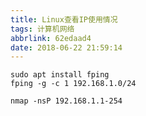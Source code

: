 ```yaml
---
title: Linux查看IP使用情况
tags: 计算机网络
abbrlink: 62edaad4
date: 2018-06-22 21:59:14
---
```



```
sudo apt install fping
fping -g -c 1 192.168.1.0/24
```


```
nmap -nsP 192.168.1.1-254
```